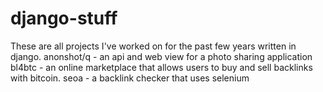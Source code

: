 # django-stuff

These are all projects I've worked on for the past few years written in django.
anonshot/q - an api and web view for a photo sharing application 
bl4btc - an online marketplace that allows users to buy and sell backlinks with bitcoin.
seoa - a backlink checker that uses selenium 
